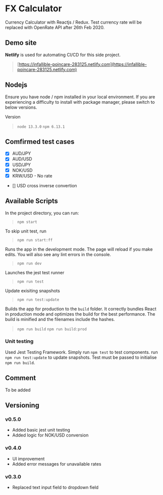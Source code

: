 
# FX Calculator

Currency Calculator with Reactjs / Redux.
Test currency rate will be replaced with OpenRate API after 26th Feb 2020.

## Demo site

**Netlify** is used for automating CI/CD for this side project.
> [https://infallible-poincare-283125.netlify.com](https://infallible-poincare-283125.netlify.com)

## Nodejs
Ensure you have node / npm installed in your local environment.
If you are experiencing a difficulty to install with package manager, please switch to below versions.

Version
> `node 13.3.0`
> `npm 6.13.1`

## Comfirmed test cases
- [x] AUD/JPY
- [x] AUD/USD
- [x] USD/JPY
- [x] NOK/USD
- [x] KRW/USD - No rate
- [] USD cross inverse convertion

## Available Scripts

In the project directory, you can run:

> `npm start`

To skip unit test, run

> `npm run start:ff`

Runs the app in the development mode.
The page will reload if you make edits.
You will also see any lint errors in the console.

> `npm run dev`

Launches the jest test runner

> `npm run test`

Update exisiting snapshots

> `npm run test:update`

Builds the app for production to the `build` folder.
It correctly bundles React in production mode and optimizes the build for the best performance.
The build is minified and the filenames include the hashes.

> `npm run build`
> `npm run build:prod`

### Unit testing

Used Jest Testing Framework. Simply run `npm test` to test components.
run `npm run test:update` to update snapshots.
Test must be passed to initialise `npm run build`.

## Comment
To be added

## Versioning

### v0.5.0
* Added basic jest unit testing
* Added logic for NOK/USD conversion

### v0.4.0
* UI improvement
* Added error messages for unavailable rates

### v0.3.0
* Replaced text input field to dropdown field
